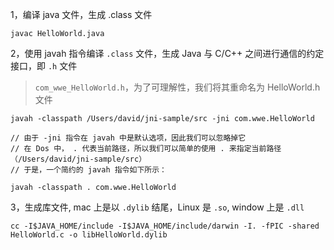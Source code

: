 
1，编译 java 文件，生成 .class 文件

```
javac HelloWorld.java
```

2，使用 javah 指令编译 `.class` 文件，生成 Java 与 C/C++ 之间进行通信的约定接口，即 `.h` 文件

>`com_wwe_HelloWorld.h`，为了可理解性，我们将其重命名为 HelloWorld.h 文件

```
javah -classpath /Users/david/jni-sample/src -jni com.wwe.HelloWorld

// 由于 -jni 指令在 javah 中是默认选项，因此我们可以忽略掉它
// 在 Dos 中， . 代表当前路径，所以我们可以简单的使用 . 来指定当前路径（/Users/david/jni-sample/src）
// 于是，一个简约的 javah 指令如下所示：

javah -classpath . com.wwe.HelloWorld
```

3，生成库文件, mac 上是以 `.dylib` 结尾，Linux 是 `.so`, window 上是 `.dll`

```
cc -I$JAVA_HOME/include -I$JAVA_HOME/include/darwin -I. -fPIC -shared HelloWorld.c -o libHelloWorld.dylib
```